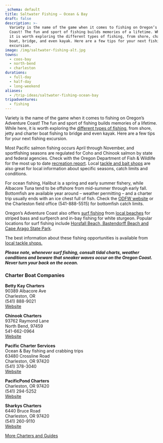 ```yaml
---
_schema: default
title: Saltwater Fishing – Ocean & Bay
draft: false
description: >-
  Variety is the name of the game when it comes to fishing on Oregon’s Adventure
  Coast! The fun and sport of fishing builds memories of a lifetime. While here,
  it is worth exploring the different types of fishing, from shore, charter
  boat, bridge, and even kayak. Here are a few tips for your next fishing
  excursion.
image: /img/saltwater-fishing-alt.jpg
towns:
  - coos-bay
  - north-bend
  - charleston
durations:
  - full-day
  - half-day
  - long-weekend
aliases:
  - /trip-ideas/saltwater-fishing-ocean-bay
tripadventures:
  - fishing
---
```

Variety is the name of the game when it comes to fishing on Oregon’s Adventure Coast! The fun and sport of fishing builds memories of a lifetime. While here, it is worth exploring the [different types of fishing](/fishing-by-style/), from shore, jetty and charter boat fishing to bridge and even kayak. Here are a few tips for your next fishing excursion.

Most Pacific salmon fishing occurs April through November, and sportfishing seasons are regulated for Coho and Chinook salmon by state and federal agencies. Check with the Oregon Department of Fish & Wildlife for the most up to date [recreation report](https://myodfw.com/recreation-report). Local [tackle and bait shops](https://www.oregonsadventurecoast.com/equipment-rent-and-buy/) are also great for local information about specific seasons, catch limits and conditions.

For ocean fishing, Halibut is a spring and early summer fishery, while Albacore Tuna tend to be offshore from mid-summer through early fall. Bottomfish are available year around – weather permitting – and a charter trip usually ends with an ice chest full of fish. Check the [ODFW website](https://myodfw.com/fishing) or the Charleston field office (541-888-5515) for bottomfish catch limits.

Oregon’s Adventure Coast also offers [surf fishing](https://myodfw.com/articles/how-fish-surfperch) from [local beaches](https://www.oregonsadventurecoast.com/undeveloped-beaches) for striped bass and surfperch and in-bay fishing for white sturgeon. Popular locations for surf fishing include [Horsfall Beach, Bastendorff Beach and Cape Arago State Park](https://www.oregonsadventurecoast.com/undeveloped-beaches).

The best information about these fishing opportunities is available from [local tackle shops.](https://www.oregonsadventurecoast.com/equipment-rent-and-buy/)

***Please note, whenever surf fishing, consult tidal charts, weather conditions and beware that sneaker waves occur on the Oregon Coast. Never turn your back on the ocean.***

### **Charter Boat Companies**

**Betty Kay Charters**<br>90389 Albacore Ave<br>Charleston, OR<br>(541) 888-9021<br>[Website](http://www.bettykaycharters.com)

**Chinook Charters**<br>93762 Raymond Lane<br>North Bend, 97459<br>541-662-0964<br>[Website](https://chinookcharters.webs.com/)

**Pacific Charter Services**<br>Ocean & Bay fishing and crabbing trips<br>63480 Crossline Road<br>Charleston, OR 97420<br>(541) 378-3040<br>[Website](http://www.pacificcharterservices.com)

**PacificPond Charters**<br>Charleston, OR 97420<br>(541) 294-5252<br>[Website](https://www.facebook.com/PacificPondCharters)

**Sharkys Charters**<br>6440 Bruce Road<br>Charleston, OR 97420<br>(541) 260-9110<br>[Website](http://www.SharkysCharterFishing.com)

[More Charters and Guides](/tour-guides-and-charters/)